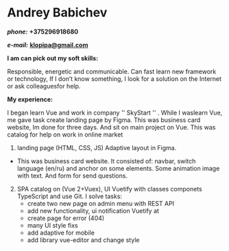 # Andrey Babichev

**_phone:_** **+375296918680**

**_e-mail:_** **klopipa@gmail.com**

**I am can pick out my soft skills:**

Responsible, energetic and communicable. Can fast learn new framework or technology, If I don’t know something, I look for a
solution on the Internet or ask colleaguesfor help.

**My experience:**

I began learn Vue and work in company '' SkyStart '' . While I waslearn Vue, me gave task create landing page by Figma. This was
business card website, Im done for three days. And sit on main project on Vue. This was catalog for help on work in online market

1. landing page (HTML, CSS, JS) Adaptive layout in
   Figma.

* This was business card website. It consisted of: navbar, switch language (en/ru) and anchor on some elements. Some animation
image with text. And form for send questions.

2. SPA catalog on (Vue 2+Vuex), UI Vuetify with classes componets TypeScript and use Git. I solve tasks:
   * create two new page on admin menu with REST API
   * add new functionality, ui notification Vuetify at 
   * create page for error (404)
   * many UI style fixs
   * add adaptive for mobile
   * add library vue-editor and change style
